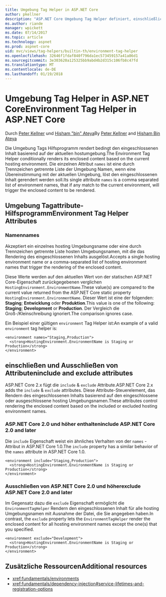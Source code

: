 ```yaml
---
title: Umgebung Tag Helper in ASP.NET Core
author: pkellner
description: "ASP.NET Core Umgebung Tag Helper definiert, einschließlich aller Eigenschaften"
ms.author: riande
manager: wpickett
ms.date: 07/14/2017
ms.topic: article
ms.technology: aspnet
ms.prod: aspnet-core
uid: mvc/views/tag-helpers/builtin-th/environment-tag-helper
ms.openlocfilehash: 32646f1fdaf840f796da1ec573459157a41a86d1
ms.sourcegitcommit: 3e303620a125325bb9abd4b2d315c106fb8c47fd
ms.translationtype: MT
ms.contentlocale: de-DE
ms.lasthandoff: 01/19/2018
---
```

# <a name="environment-tag-helper-in-aspnet-core"></a><span data-ttu-id="cc005-103">Umgebung Tag Helper in ASP.NET Core</span><span class="sxs-lookup"><span data-stu-id="cc005-103">Environment Tag Helper in ASP.NET Core</span></span>

<span data-ttu-id="cc005-104">Durch [Peter Kellner](http://peterkellner.net) und [Hisham "bin" Ateya](https://twitter.com/hishambinateya)</span><span class="sxs-lookup"><span data-stu-id="cc005-104">By [Peter Kellner](http://peterkellner.net) and [Hisham Bin Ateya](https://twitter.com/hishambinateya)</span></span>

<span data-ttu-id="cc005-105">Die Umgebung Tags Hilfsprogramm rendert bedingt den eingeschlossenen Inhalt basierend auf der aktuellen hostumgebung.</span><span class="sxs-lookup"><span data-stu-id="cc005-105">The Environment Tag Helper conditionally renders its enclosed content based on the current hosting environment.</span></span> <span data-ttu-id="cc005-106">Die einzelnen Attribut `names` ist eine durch Trennzeichen getrennte Liste der Umgebung Namen, wenn eine Übereinstimmung mit der aktuellen Umgebung, löst den eingeschlossenen Inhalt gerendert werden soll.</span><span class="sxs-lookup"><span data-stu-id="cc005-106">Its single attribute `names` is a comma separated list of environment names, that if any match to the current environment, will trigger the enclosed content to be rendered.</span></span>

## <a name="environment-tag-helper-attributes"></a><span data-ttu-id="cc005-107">Umgebung Tagattribute-Hilfsprogramm</span><span class="sxs-lookup"><span data-stu-id="cc005-107">Environment Tag Helper Attributes</span></span>

### <a name="names"></a><span data-ttu-id="cc005-108">Namen</span><span class="sxs-lookup"><span data-stu-id="cc005-108">names</span></span>

<span data-ttu-id="cc005-109">Akzeptiert ein einzelnes hosting Umgebungsname oder eine durch Trennzeichen getrennte Liste hosten Umgebungsnamen, mit die das Rendering des eingeschlossenen Inhalts ausgelöst.</span><span class="sxs-lookup"><span data-stu-id="cc005-109">Accepts a single hosting environment name or a comma-separated list of hosting environment names that trigger the rendering of the enclosed content.</span></span>

<span data-ttu-id="cc005-110">Diese Werte werden auf den aktuellen Wert von der statischen ASP.NET Core-Eigenschaft zurückgegebenen verglichen `HostingEnvironment.EnvironmentName`.</span><span class="sxs-lookup"><span data-stu-id="cc005-110">These value(s) are compared to the current value returned from the ASP.NET Core static property `HostingEnvironment.EnvironmentName`.</span></span>  <span data-ttu-id="cc005-111">Dieser Wert ist eine der folgenden: **Staging**; **Entwicklung** oder **Produktion**.</span><span class="sxs-lookup"><span data-stu-id="cc005-111">This value is one of the following: **Staging**; **Development** or **Production**.</span></span> <span data-ttu-id="cc005-112">Der Vergleich die Groß-/Kleinschreibung ignoriert.</span><span class="sxs-lookup"><span data-stu-id="cc005-112">The comparison ignores case.</span></span>

<span data-ttu-id="cc005-113">Ein Beispiel einer gültigen `environment` Tag Helper ist:</span><span class="sxs-lookup"><span data-stu-id="cc005-113">An example of a valid `environment` tag helper is:</span></span>

```cshtml
<environment names="Staging,Production">
  <strong>HostingEnvironment.EnvironmentName is Staging or Production</strong>
</environment>
```

## <a name="include-and-exclude-attributes"></a><span data-ttu-id="cc005-114">einschließen und Ausschließen von Attributen</span><span class="sxs-lookup"><span data-stu-id="cc005-114">include and exclude attributes</span></span>

<span data-ttu-id="cc005-115">ASP.NET Core 2.x fügt die `include`  &  `exclude` Attribute.</span><span class="sxs-lookup"><span data-stu-id="cc005-115">ASP.NET Core 2.x adds the `include` & `exclude` attributes.</span></span> <span data-ttu-id="cc005-116">Diese Attribute-Steuerelement, das Rendern des eingeschlossenen Inhalts basierend auf den eingeschlossene oder ausgeschlossene hosting Umgebungsnamen.</span><span class="sxs-lookup"><span data-stu-id="cc005-116">These attributes control rendering the enclosed content based on the included or excluded hosting environment names.</span></span>

### <a name="include-aspnet-core-20-and-later"></a><span data-ttu-id="cc005-117">ASP.NET Core 2.0 und höher enthalten</span><span class="sxs-lookup"><span data-stu-id="cc005-117">include ASP.NET Core 2.0 and later</span></span>

<span data-ttu-id="cc005-118">Die `include` Eigenschaft weist ein ähnliches Verhalten von der `names` -Attribut in ASP.NET Core 1.0.</span><span class="sxs-lookup"><span data-stu-id="cc005-118">The `include` property has a similar behavior of the `names` attribute in ASP.NET Core 1.0.</span></span>

```cshtml
<environment include="Staging,Production">
  <strong>HostingEnvironment.EnvironmentName is Staging or Production</strong>
</environment>
```

### <a name="exclude-aspnet-core-20-and-later"></a><span data-ttu-id="cc005-119">Ausschließen von ASP.NET Core 2.0 und höher</span><span class="sxs-lookup"><span data-stu-id="cc005-119">exclude ASP.NET Core 2.0 and later</span></span>

<span data-ttu-id="cc005-120">Im Gegensatz dazu die `exclude` Eigenschaft ermöglicht die `EnvironmentTagHelper` Rendern den eingeschlossenen Inhalt für alle hosting Umgebungsnamen mit Ausnahme der Datei, die Sie angegeben haben.</span><span class="sxs-lookup"><span data-stu-id="cc005-120">In contrast, the `exclude` property lets the `EnvironmentTagHelper` render the enclosed content for all hosting environment names except the one(s) that you specified.</span></span>

```cshtml
<environment exclude="Development">
  <strong>HostingEnvironment.EnvironmentName is Staging or Production</strong>
</environment>
```

## <a name="additional-resources"></a><span data-ttu-id="cc005-121">Zusätzliche Ressourcen</span><span class="sxs-lookup"><span data-stu-id="cc005-121">Additional resources</span></span>

* <xref:fundamentals/environments>
* <xref:fundamentals/dependency-injection#service-lifetimes-and-registration-options>
